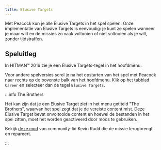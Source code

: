 ```yaml
---
title: Elusive Targets
---
```


Met Peacock kun je alle Elusive Targets in het spel spelen.
Onze implementatie van Elusive Targets is eenvoudig: je kunt ze spelen wanneer je maar wilt en de missies zo vaak voltooien of niet voltooien als
je wilt, zonder tijdstraffen.

## Speluitleg

In HITMAN&trade; 2016 zie je een Elusive Targets-tegel in het hoofdmenu.

Voor andere spelversies scrol je na het opstarten van het spel met Peacock naar rechts op de bovenste balk van het hoofdmenu.
Klik op het tabblad `Career` en selecteer dan de tegel `Elusive Targets`.

:::info The Brothers

Het kan zijn dat je een Elusive Target ziet in het menu getiteld "The Brothers", waarvan het spel zegt dat je de vereiste
content mist.
Deze Elusive Target bevat onvoltooide content en hoewel de bestanden in het spel zitten, moet het worden geactiveerd door mods te
gebruiken.

Bekijk [deze mod](https://www.nexusmods.com/hitman3/mods/375) van community-lid Kevin Rudd die de missie
terugbrengt en repareert.

:::
